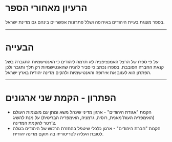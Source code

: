 # הרעיון מאחורי הספר
בספר מוצגת בעיית היהודים באירופה ושלל פתרונות אפשריים בינהם גם מדינת ישראל.

---

# הבעייה
על פי ספרו של הרצל האמנציפציה לא תרמה ליהודים כי האנטישמיות התגברה בשל קנאת החברה הסובבת. בספרו נכתב כי סביר להניח שהאנטישמיות רק תלך ותגבר ולכן הפתרון הוא לעזוב את אירופה והאנטישמיות ולהקים מדינה יהודית בארץ ישראל.

---

# הפתרון - הקמת שני ארגונים
* הקמת "אגודת היהודים" - ארגון מדיני שינהל משא ומתן עם מעצמות העולם (האימפריה העות'מאנית, רוסיה, גרמניה, האימפריה הבריטית) על מנת להשיג צ’רטר להקמת המדינה.
* הקמת "חברת היהודים" - ארגון כלכלי שיטפל בהחזרת הרכוש של היהודים בגולה לטובת העליה לטריטוריה בה תוקם מדינה יהודית.